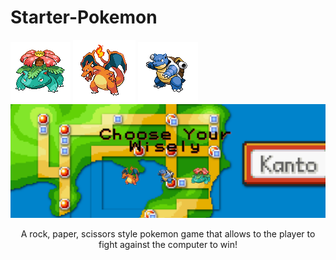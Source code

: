 # Starter-Pokemon
![](assets/images/Venusaur.png) ![](assets/images/Charizard.png) ![](assets/images/Blastoise.png)![](assets/images/screenshot1.png)

<p align="center">A rock, paper, scissors style pokemon game that allows to the player to fight against the computer to win!</p>

